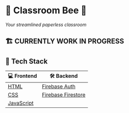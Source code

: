 # 🐝 Classroom Bee 📎

*Your streamlined paperless classroom*

🏗️ CURRENTLY WORK IN PROGRESS 
---

## 🍔 Tech Stack

| 💻 Frontend | 🛠️ Backend |
|-------------|-------------|
| [HTML](https://developer.mozilla.org/en-US/docs/Web/HTML) | [Firebase Auth](https://firebase.google.com/docs/auth) |
| [CSS](https://developer.mozilla.org/en-US/docs/Web/CSS) | [Firebase Firestore](https://firebase.google.com/docs/firestore) |
| [JavaScript](https://developer.mozilla.org/en-US/docs/Web/JavaScript) | |